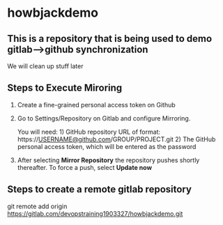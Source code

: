 # howbjackdemo


## This is a repository that is being used to demo gitlab-->github synchronization

We will clean up stuff later 


## Steps to Execute Miroring 

1) Create a  fine-grained personal access token on Github 

2) Go to Settings/Repository on Gitlab and configure Mirroring. 

   You will need: 1)  GitHub repository URL of format: https://USERNAME@github.com/GROUP/PROJECT.git
                  2)  The GitHub personal access token, which will be entered as the password 

3) After selecting **Mirror Repository** the repository pushes shortly thereafter. To force a push, select **Update now** 

## Steps to create a remote gitlab repository

git remote add origin https://gitlab.com/devopstraining1903327/howbjackdemo.git

